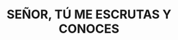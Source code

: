 ---
capo: 0
id: 233
lang: es-es
step: cat
subtitle: ''
tags: []
title: SEÑOR, TÚ ME ESCRUTAS Y CONOCES
---